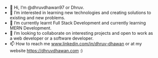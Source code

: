 - 👋 Hi, I’m @dhruvdhawan97 or Dhruv.
- 👀 I’m interested in learning new technologies and creating solutions to existing and new problems.
- 🌱 I’m currently learnt Full Stack Development and currently learning MERN Development.
- 💞️ I’m looking to collaborate on interesting projects and open to work as a web developer or a software developer.
- 📫 How to reach me www.linkedin.com/in/dhruv-dhawan or at my website https://dhruvdhawan.com :)

